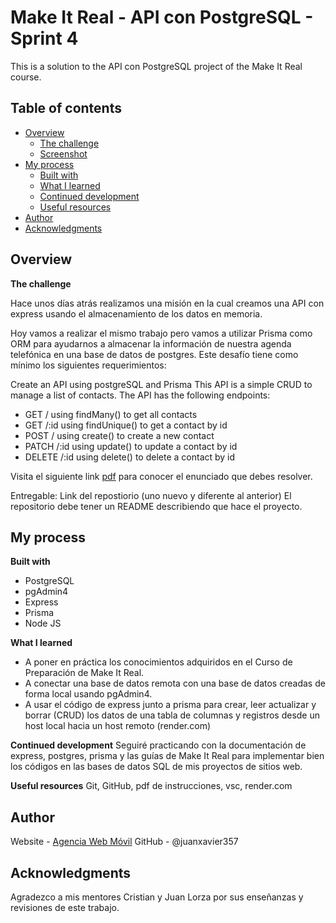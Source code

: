 # Make It Real - API con PostgreSQL - Sprint 4

This is a solution to the API con PostgreSQL project of the Make It Real course.

## Table of contents
- [Overview](#overview)
  - [The challenge](#the-challenge)
  - [Screenshot](#screenshot)
- [My process](#my-process)
  - [Built with](#built-with)
  - [What I learned](#what-i-learned)
  - [Continued development](#continued-development)
  - [Useful resources](#useful-resources)
- [Author](#author)
- [Acknowledgments](#acknowledgments)

## Overview

**The challenge**

Hace unos días atrás realizamos una misión en la cual creamos una API con express usando el almacenamiento de los datos en memoria.

Hoy vamos a realizar el mismo trabajo pero vamos a utilizar Prisma como ORM para ayudarnos a almacenar la información de nuestra agenda telefónica en una base de datos de postgres. Este desafío tiene como mínimo los siguientes requerimientos:

Create an API using postgreSQL and Prisma
This API is a simple CRUD to manage a list of contacts. 
The API has the following endpoints:

- GET / using findMany() to get all contacts
- GET /:id using findUnique() to get a contact by id
- POST / using create() to create a new contact
- PATCH /:id using update() to update a contact by id
- DELETE /:id using delete() to delete a contact by id

Visita el siguiente link [pdf](https://drive.google.com/file/d/1dM_9leqEm0s_5p8meqFhaO99K92WjeX3/view) para conocer el enunciado que debes resolver.

Entregable:
Link del repostiorio (uno nuevo y diferente al anterior)
El repositorio debe tener un README describiendo que hace el proyecto.


## My process

**Built with**
* PostgreSQL
* pgAdmin4
* Express
* Prisma
* Node JS

**What I learned**
* A poner en práctica los conocimientos adquiridos en el Curso de Preparación de Make It Real.
* A conectar una base de datos remota con una base de datos creadas de forma local usando pgAdmin4.
* A usar el código de express junto a prisma para crear, leer actualizar y borrar (CRUD) los datos 
  de una tabla de columnas y registros desde un host local hacia un host remoto (render.com)

**Continued development**
  Seguiré practicando con la documentación de express, postgres, prisma y las guías de Make It Real 
  para implementar bien los códigos en las bases de datos SQL de mis proyectos de sitios web.

**Useful resources**
  Git, GitHub, pdf de instrucciones, vsc, render.com

## Author
  Website - [Agencia Web Móvil](www.agenciawebmovil.com/)
  GitHub - @juanxavier357

## Acknowledgments
  Agradezco a mis mentores Cristian y Juan Lorza por sus enseñanzas y revisiones de este trabajo.


